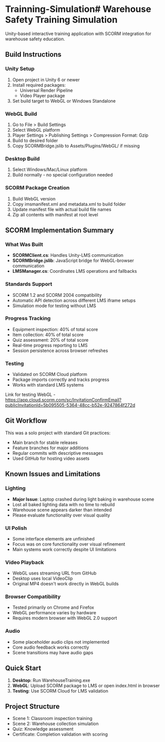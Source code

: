 # Trainning-Simulation# Warehouse Safety Training Simulation

Unity-based interactive training application with SCORM integration for warehouse safety education.

## Build Instructions

### Unity Setup
1. Open project in Unity 6 or newer
2. Install required packages:
   - Universal Render Pipeline
   - Video Player package
3. Set build target to WebGL or Windows Standalone

### WebGL Build
1. Go to File > Build Settings
2. Select WebGL platform
3. Player Settings > Publishing Settings > Compression Format: Gzip
4. Build to desired folder
5. Copy SCORMBridge.jslib to Assets/Plugins/WebGL/ if missing

### Desktop Build
1. Select Windows/Mac/Linux platform
2. Build normally - no special configuration needed

### SCORM Package Creation
1. Build WebGL version
2. Copy imsmanifest.xml and metadata.xml to build folder
3. Update manifest file with actual build file names
4. Zip all contents with manifest at root level

## SCORM Implementation Summary


### What Was Built
- **SCORMClient.cs**: Handles Unity-LMS communication
- **SCORMBridge.jslib**: JavaScript bridge for WebGL-browser communication
- **LMSManager.cs**: Coordinates LMS operations and fallbacks

### Standards Support
- SCORM 1.2 and SCORM 2004 compatibility
- Automatic API detection across different LMS iframe setups
- Simulation mode for testing without LMS

### Progress Tracking
- Equipment inspection: 40% of total score
- Item collection: 40% of total score  
- Quiz assessment: 20% of total score
- Real-time progress reporting to LMS
- Session persistence across browser refreshes

### Testing
- Validated on SCORM Cloud platform
- Package imports correctly and tracks progress
- Works with standard LMS systems

Link for testing WebGL - https://app.cloud.scorm.com/sc/InvitationConfirmEmail?publicInvitationId=5b095505-5364-48cc-b52e-9247864f272d

## Git Workflow

This was a solo project with standard Git practices:
- Main branch for stable releases
- Feature branches for major additions
- Regular commits with descriptive messages
- Used GitHub for hosting video assets

## Known Issues and Limitations

### Lighting
- **Major Issue**: Laptop crashed during light baking in warehouse scene
- Lost all baked lighting data with no time to rebuild
- Warehouse scene appears darker than intended
- Please evaluate functionality over visual quality

### UI Polish
- Some interface elements are unfinished
- Focus was on core functionality over visual refinement
- Main systems work correctly despite UI limitations

### Video Playback
- WebGL uses streaming URL from GitHub
- Desktop uses local VideoClip
- Original MP4 doesn't work directly in WebGL builds

### Browser Compatibility
- Tested primarily on Chrome and Firefox
- WebGL performance varies by hardware
- Requires modern browser with WebGL 2.0 support

### Audio
- Some placeholder audio clips not implemented
- Core audio feedback works correctly
- Scene transitions may have audio gaps

## Quick Start

1. **Desktop**: Run WarehouseTraining.exe
2. **WebGL**: Upload SCORM package to LMS or open index.html in browser
3. **Testing**: Use SCORM Cloud for LMS validation

## Project Structure

- Scene 1: Classroom inspection training
- Scene 2: Warehouse collection simulation  
- Quiz: Knowledge assessment
- Certificate: Completion validation with scoring

